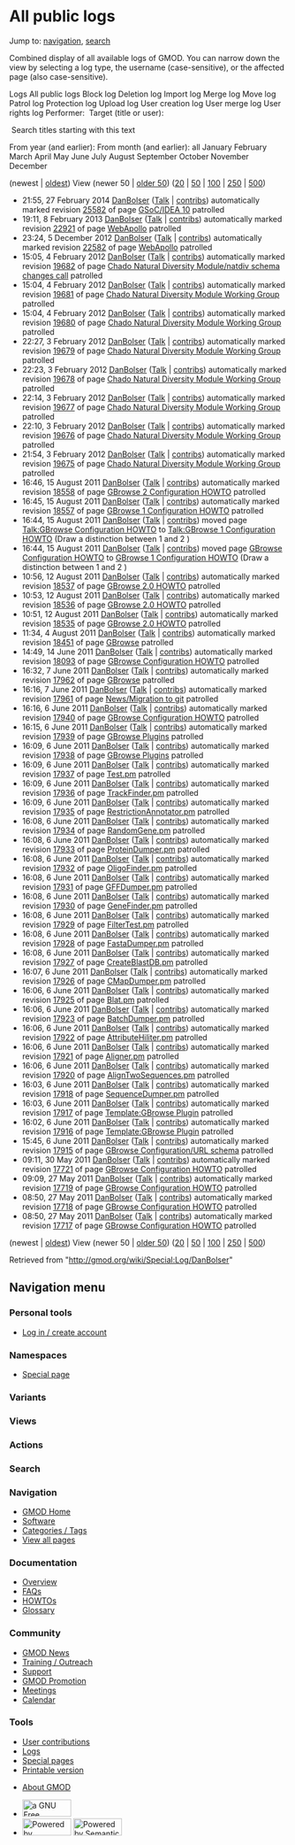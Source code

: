 <div id="mw-page-base" class="noprint">

</div>

<div id="mw-head-base" class="noprint">

</div>

<div id="content" class="mw-body" role="main">

<span id="top"></span>

<div id="mw-js-message" style="display:none;">

</div>



# <span dir="auto">All public logs</span>

<div id="bodyContent">

<div id="contentSub">

</div>

<div id="jump-to-nav" class="mw-jump">

Jump to: [navigation](#mw-navigation), [search](#p-search)

</div>

<div id="mw-content-text">

Combined display of all available logs of GMOD. You can narrow down the
view by selecting a log type, the username (case-sensitive), or the
affected page (also case-sensitive).

Logs All public logs Block log Deletion log Import log Merge log Move
log Patrol log Protection log Upload log User creation log User merge
log User rights log <span style="white-space: nowrap">Performer: </span>
<span style="white-space: nowrap">Target (title or user): </span>

 Search titles starting with this text

From year (and earlier): From month (and earlier): all January February
March April May June July August September October November December

(newest \| <a
href="/mediawiki/index.php?title=Special:Log/DanBolser&amp;dir=prev&amp;type=&amp;user=DanBolser"
class="mw-lastlink" rel="last" title="Special:Log/DanBolser">oldest</a>)
View (newer 50 \| <a
href="/mediawiki/index.php?title=Special:Log/DanBolser&amp;offset=20110527085027&amp;type=&amp;user=DanBolser"
class="mw-nextlink" rel="next" title="Special:Log/DanBolser">older
50</a>) (<a
href="/mediawiki/index.php?title=Special:Log/DanBolser&amp;offset=&amp;limit=20&amp;type=&amp;user=DanBolser"
class="mw-numlink" title="Special:Log/DanBolser">20</a> \| <a
href="/mediawiki/index.php?title=Special:Log/DanBolser&amp;offset=&amp;limit=50&amp;type=&amp;user=DanBolser"
class="mw-numlink" title="Special:Log/DanBolser">50</a> \| <a
href="/mediawiki/index.php?title=Special:Log/DanBolser&amp;offset=&amp;limit=100&amp;type=&amp;user=DanBolser"
class="mw-numlink" title="Special:Log/DanBolser">100</a> \| <a
href="/mediawiki/index.php?title=Special:Log/DanBolser&amp;offset=&amp;limit=250&amp;type=&amp;user=DanBolser"
class="mw-numlink" title="Special:Log/DanBolser">250</a> \| <a
href="/mediawiki/index.php?title=Special:Log/DanBolser&amp;offset=&amp;limit=500&amp;type=&amp;user=DanBolser"
class="mw-numlink" title="Special:Log/DanBolser">500</a>)

- 21:55, 27 February 2014
  <a href="/wiki/User:DanBolser" class="mw-userlink"
  title="User:DanBolser">DanBolser</a>
  <span class="mw-usertoollinks">(<a
  href="/mediawiki/index.php?title=User_talk:DanBolser&amp;action=edit&amp;redlink=1"
  class="new" title="User talk:DanBolser (page does not exist)">Talk</a>
  \|
  [contribs](/wiki/Special:Contributions/DanBolser "Special:Contributions/DanBolser"))</span>
  automatically marked revision
  [25582](/mediawiki/index.php?title=GSoC/IDEA_10&oldid=25582&diff=prev "GSoC/IDEA 10")
  of page [GSoC/IDEA 10](/wiki/GSoC/IDEA_10 "GSoC/IDEA 10") patrolled
- 19:11, 8 February 2013
  <a href="/wiki/User:DanBolser" class="mw-userlink"
  title="User:DanBolser">DanBolser</a>
  <span class="mw-usertoollinks">(<a
  href="/mediawiki/index.php?title=User_talk:DanBolser&amp;action=edit&amp;redlink=1"
  class="new" title="User talk:DanBolser (page does not exist)">Talk</a>
  \|
  [contribs](/wiki/Special:Contributions/DanBolser "Special:Contributions/DanBolser"))</span>
  automatically marked revision
  [22921](/mediawiki/index.php?title=WebApollo&oldid=22921&diff=prev "WebApollo")
  of page [WebApollo](/wiki/WebApollo "WebApollo") patrolled
- 23:24, 5 December 2012
  <a href="/wiki/User:DanBolser" class="mw-userlink"
  title="User:DanBolser">DanBolser</a>
  <span class="mw-usertoollinks">(<a
  href="/mediawiki/index.php?title=User_talk:DanBolser&amp;action=edit&amp;redlink=1"
  class="new" title="User talk:DanBolser (page does not exist)">Talk</a>
  \|
  [contribs](/wiki/Special:Contributions/DanBolser "Special:Contributions/DanBolser"))</span>
  automatically marked revision
  [22582](/mediawiki/index.php?title=WebApollo&oldid=22582&diff=prev "WebApollo")
  of page [WebApollo](/wiki/WebApollo "WebApollo") patrolled
- 15:05, 4 February 2012
  <a href="/wiki/User:DanBolser" class="mw-userlink"
  title="User:DanBolser">DanBolser</a>
  <span class="mw-usertoollinks">(<a
  href="/mediawiki/index.php?title=User_talk:DanBolser&amp;action=edit&amp;redlink=1"
  class="new" title="User talk:DanBolser (page does not exist)">Talk</a>
  \|
  [contribs](/wiki/Special:Contributions/DanBolser "Special:Contributions/DanBolser"))</span>
  automatically marked revision
  [19682](/mediawiki/index.php?title=Chado_Natural_Diversity_Module/natdiv_schema_changes_call&oldid=19682&diff=prev "Chado Natural Diversity Module/natdiv schema changes call")
  of page [Chado Natural Diversity Module/natdiv schema changes
  call](/wiki/Chado_Natural_Diversity_Module/natdiv_schema_changes_call "Chado Natural Diversity Module/natdiv schema changes call")
  patrolled
- 15:04, 4 February 2012
  <a href="/wiki/User:DanBolser" class="mw-userlink"
  title="User:DanBolser">DanBolser</a>
  <span class="mw-usertoollinks">(<a
  href="/mediawiki/index.php?title=User_talk:DanBolser&amp;action=edit&amp;redlink=1"
  class="new" title="User talk:DanBolser (page does not exist)">Talk</a>
  \|
  [contribs](/wiki/Special:Contributions/DanBolser "Special:Contributions/DanBolser"))</span>
  automatically marked revision
  [19681](/mediawiki/index.php?title=Chado_Natural_Diversity_Module_Working_Group&oldid=19681&diff=prev "Chado Natural Diversity Module Working Group")
  of page [Chado Natural Diversity Module Working
  Group](/wiki/Chado_Natural_Diversity_Module_Working_Group "Chado Natural Diversity Module Working Group")
  patrolled
- 15:04, 4 February 2012
  <a href="/wiki/User:DanBolser" class="mw-userlink"
  title="User:DanBolser">DanBolser</a>
  <span class="mw-usertoollinks">(<a
  href="/mediawiki/index.php?title=User_talk:DanBolser&amp;action=edit&amp;redlink=1"
  class="new" title="User talk:DanBolser (page does not exist)">Talk</a>
  \|
  [contribs](/wiki/Special:Contributions/DanBolser "Special:Contributions/DanBolser"))</span>
  automatically marked revision
  [19680](/mediawiki/index.php?title=Chado_Natural_Diversity_Module_Working_Group&oldid=19680&diff=prev "Chado Natural Diversity Module Working Group")
  of page [Chado Natural Diversity Module Working
  Group](/wiki/Chado_Natural_Diversity_Module_Working_Group "Chado Natural Diversity Module Working Group")
  patrolled
- 22:27, 3 February 2012
  <a href="/wiki/User:DanBolser" class="mw-userlink"
  title="User:DanBolser">DanBolser</a>
  <span class="mw-usertoollinks">(<a
  href="/mediawiki/index.php?title=User_talk:DanBolser&amp;action=edit&amp;redlink=1"
  class="new" title="User talk:DanBolser (page does not exist)">Talk</a>
  \|
  [contribs](/wiki/Special:Contributions/DanBolser "Special:Contributions/DanBolser"))</span>
  automatically marked revision
  [19679](/mediawiki/index.php?title=Chado_Natural_Diversity_Module_Working_Group&oldid=19679&diff=prev "Chado Natural Diversity Module Working Group")
  of page [Chado Natural Diversity Module Working
  Group](/wiki/Chado_Natural_Diversity_Module_Working_Group "Chado Natural Diversity Module Working Group")
  patrolled
- 22:23, 3 February 2012
  <a href="/wiki/User:DanBolser" class="mw-userlink"
  title="User:DanBolser">DanBolser</a>
  <span class="mw-usertoollinks">(<a
  href="/mediawiki/index.php?title=User_talk:DanBolser&amp;action=edit&amp;redlink=1"
  class="new" title="User talk:DanBolser (page does not exist)">Talk</a>
  \|
  [contribs](/wiki/Special:Contributions/DanBolser "Special:Contributions/DanBolser"))</span>
  automatically marked revision
  [19678](/mediawiki/index.php?title=Chado_Natural_Diversity_Module_Working_Group&oldid=19678&diff=prev "Chado Natural Diversity Module Working Group")
  of page [Chado Natural Diversity Module Working
  Group](/wiki/Chado_Natural_Diversity_Module_Working_Group "Chado Natural Diversity Module Working Group")
  patrolled
- 22:14, 3 February 2012
  <a href="/wiki/User:DanBolser" class="mw-userlink"
  title="User:DanBolser">DanBolser</a>
  <span class="mw-usertoollinks">(<a
  href="/mediawiki/index.php?title=User_talk:DanBolser&amp;action=edit&amp;redlink=1"
  class="new" title="User talk:DanBolser (page does not exist)">Talk</a>
  \|
  [contribs](/wiki/Special:Contributions/DanBolser "Special:Contributions/DanBolser"))</span>
  automatically marked revision
  [19677](/mediawiki/index.php?title=Chado_Natural_Diversity_Module_Working_Group&oldid=19677&diff=prev "Chado Natural Diversity Module Working Group")
  of page [Chado Natural Diversity Module Working
  Group](/wiki/Chado_Natural_Diversity_Module_Working_Group "Chado Natural Diversity Module Working Group")
  patrolled
- 22:10, 3 February 2012
  <a href="/wiki/User:DanBolser" class="mw-userlink"
  title="User:DanBolser">DanBolser</a>
  <span class="mw-usertoollinks">(<a
  href="/mediawiki/index.php?title=User_talk:DanBolser&amp;action=edit&amp;redlink=1"
  class="new" title="User talk:DanBolser (page does not exist)">Talk</a>
  \|
  [contribs](/wiki/Special:Contributions/DanBolser "Special:Contributions/DanBolser"))</span>
  automatically marked revision
  [19676](/mediawiki/index.php?title=Chado_Natural_Diversity_Module_Working_Group&oldid=19676&diff=prev "Chado Natural Diversity Module Working Group")
  of page [Chado Natural Diversity Module Working
  Group](/wiki/Chado_Natural_Diversity_Module_Working_Group "Chado Natural Diversity Module Working Group")
  patrolled
- 21:54, 3 February 2012
  <a href="/wiki/User:DanBolser" class="mw-userlink"
  title="User:DanBolser">DanBolser</a>
  <span class="mw-usertoollinks">(<a
  href="/mediawiki/index.php?title=User_talk:DanBolser&amp;action=edit&amp;redlink=1"
  class="new" title="User talk:DanBolser (page does not exist)">Talk</a>
  \|
  [contribs](/wiki/Special:Contributions/DanBolser "Special:Contributions/DanBolser"))</span>
  automatically marked revision
  [19675](/mediawiki/index.php?title=Chado_Natural_Diversity_Module_Working_Group&oldid=19675&diff=prev "Chado Natural Diversity Module Working Group")
  of page [Chado Natural Diversity Module Working
  Group](/wiki/Chado_Natural_Diversity_Module_Working_Group "Chado Natural Diversity Module Working Group")
  patrolled
- 16:46, 15 August 2011
  <a href="/wiki/User:DanBolser" class="mw-userlink"
  title="User:DanBolser">DanBolser</a>
  <span class="mw-usertoollinks">(<a
  href="/mediawiki/index.php?title=User_talk:DanBolser&amp;action=edit&amp;redlink=1"
  class="new" title="User talk:DanBolser (page does not exist)">Talk</a>
  \|
  [contribs](/wiki/Special:Contributions/DanBolser "Special:Contributions/DanBolser"))</span>
  automatically marked revision <a
  href="/mediawiki/index.php?title=GBrowse_2_Configuration_HOWTO&amp;oldid=18558&amp;diff=prev"
  class="mw-redirect" title="GBrowse 2 Configuration HOWTO">18558</a> of
  page <a href="/wiki/GBrowse_2_Configuration_HOWTO" class="mw-redirect"
  title="GBrowse 2 Configuration HOWTO">GBrowse 2 Configuration HOWTO</a>
  patrolled
- 16:45, 15 August 2011
  <a href="/wiki/User:DanBolser" class="mw-userlink"
  title="User:DanBolser">DanBolser</a>
  <span class="mw-usertoollinks">(<a
  href="/mediawiki/index.php?title=User_talk:DanBolser&amp;action=edit&amp;redlink=1"
  class="new" title="User talk:DanBolser (page does not exist)">Talk</a>
  \|
  [contribs](/wiki/Special:Contributions/DanBolser "Special:Contributions/DanBolser"))</span>
  automatically marked revision
  [18557](/mediawiki/index.php?title=GBrowse_1_Configuration_HOWTO&oldid=18557&diff=prev "GBrowse 1 Configuration HOWTO")
  of page [GBrowse 1 Configuration
  HOWTO](/wiki/GBrowse_1_Configuration_HOWTO "GBrowse 1 Configuration HOWTO")
  patrolled
- 16:44, 15 August 2011
  <a href="/wiki/User:DanBolser" class="mw-userlink"
  title="User:DanBolser">DanBolser</a>
  <span class="mw-usertoollinks">(<a
  href="/mediawiki/index.php?title=User_talk:DanBolser&amp;action=edit&amp;redlink=1"
  class="new" title="User talk:DanBolser (page does not exist)">Talk</a>
  \|
  [contribs](/wiki/Special:Contributions/DanBolser "Special:Contributions/DanBolser"))</span>
  moved page <a
  href="/mediawiki/index.php?title=Talk:GBrowse_Configuration_HOWTO&amp;redirect=no"
  class="mw-redirect"
  title="Talk:GBrowse Configuration HOWTO">Talk:GBrowse Configuration
  HOWTO</a> to [Talk:GBrowse 1 Configuration
  HOWTO](/wiki/Talk:GBrowse_1_Configuration_HOWTO "Talk:GBrowse 1 Configuration HOWTO")
  <span class="comment">(Draw a distinction between 1 and 2 )</span>
- 16:44, 15 August 2011
  <a href="/wiki/User:DanBolser" class="mw-userlink"
  title="User:DanBolser">DanBolser</a>
  <span class="mw-usertoollinks">(<a
  href="/mediawiki/index.php?title=User_talk:DanBolser&amp;action=edit&amp;redlink=1"
  class="new" title="User talk:DanBolser (page does not exist)">Talk</a>
  \|
  [contribs](/wiki/Special:Contributions/DanBolser "Special:Contributions/DanBolser"))</span>
  moved page <a
  href="/mediawiki/index.php?title=GBrowse_Configuration_HOWTO&amp;redirect=no"
  class="mw-redirect" title="GBrowse Configuration HOWTO">GBrowse
  Configuration HOWTO</a> to [GBrowse 1 Configuration
  HOWTO](/wiki/GBrowse_1_Configuration_HOWTO "GBrowse 1 Configuration HOWTO")
  <span class="comment">(Draw a distinction between 1 and 2 )</span>
- 10:56, 12 August 2011
  <a href="/wiki/User:DanBolser" class="mw-userlink"
  title="User:DanBolser">DanBolser</a>
  <span class="mw-usertoollinks">(<a
  href="/mediawiki/index.php?title=User_talk:DanBolser&amp;action=edit&amp;redlink=1"
  class="new" title="User talk:DanBolser (page does not exist)">Talk</a>
  \|
  [contribs](/wiki/Special:Contributions/DanBolser "Special:Contributions/DanBolser"))</span>
  automatically marked revision
  [18537](/mediawiki/index.php?title=GBrowse_2.0_HOWTO&oldid=18537&diff=prev "GBrowse 2.0 HOWTO")
  of page [GBrowse 2.0
  HOWTO](/wiki/GBrowse_2.0_HOWTO "GBrowse 2.0 HOWTO") patrolled
- 10:53, 12 August 2011
  <a href="/wiki/User:DanBolser" class="mw-userlink"
  title="User:DanBolser">DanBolser</a>
  <span class="mw-usertoollinks">(<a
  href="/mediawiki/index.php?title=User_talk:DanBolser&amp;action=edit&amp;redlink=1"
  class="new" title="User talk:DanBolser (page does not exist)">Talk</a>
  \|
  [contribs](/wiki/Special:Contributions/DanBolser "Special:Contributions/DanBolser"))</span>
  automatically marked revision
  [18536](/mediawiki/index.php?title=GBrowse_2.0_HOWTO&oldid=18536&diff=prev "GBrowse 2.0 HOWTO")
  of page [GBrowse 2.0
  HOWTO](/wiki/GBrowse_2.0_HOWTO "GBrowse 2.0 HOWTO") patrolled
- 10:51, 12 August 2011
  <a href="/wiki/User:DanBolser" class="mw-userlink"
  title="User:DanBolser">DanBolser</a>
  <span class="mw-usertoollinks">(<a
  href="/mediawiki/index.php?title=User_talk:DanBolser&amp;action=edit&amp;redlink=1"
  class="new" title="User talk:DanBolser (page does not exist)">Talk</a>
  \|
  [contribs](/wiki/Special:Contributions/DanBolser "Special:Contributions/DanBolser"))</span>
  automatically marked revision
  [18535](/mediawiki/index.php?title=GBrowse_2.0_HOWTO&oldid=18535&diff=prev "GBrowse 2.0 HOWTO")
  of page [GBrowse 2.0
  HOWTO](/wiki/GBrowse_2.0_HOWTO "GBrowse 2.0 HOWTO") patrolled
- 11:34, 4 August 2011
  <a href="/wiki/User:DanBolser" class="mw-userlink"
  title="User:DanBolser">DanBolser</a>
  <span class="mw-usertoollinks">(<a
  href="/mediawiki/index.php?title=User_talk:DanBolser&amp;action=edit&amp;redlink=1"
  class="new" title="User talk:DanBolser (page does not exist)">Talk</a>
  \|
  [contribs](/wiki/Special:Contributions/DanBolser "Special:Contributions/DanBolser"))</span>
  automatically marked revision
  [18451](/mediawiki/index.php?title=GBrowse&oldid=18451&diff=prev "GBrowse")
  of page [GBrowse](/wiki/GBrowse "GBrowse") patrolled
- 14:49, 14 June 2011 <a href="/wiki/User:DanBolser" class="mw-userlink"
  title="User:DanBolser">DanBolser</a>
  <span class="mw-usertoollinks">(<a
  href="/mediawiki/index.php?title=User_talk:DanBolser&amp;action=edit&amp;redlink=1"
  class="new" title="User talk:DanBolser (page does not exist)">Talk</a>
  \|
  [contribs](/wiki/Special:Contributions/DanBolser "Special:Contributions/DanBolser"))</span>
  automatically marked revision <a
  href="/mediawiki/index.php?title=GBrowse_Configuration_HOWTO&amp;oldid=18093&amp;diff=prev"
  class="mw-redirect" title="GBrowse Configuration HOWTO">18093</a> of
  page <a href="/wiki/GBrowse_Configuration_HOWTO" class="mw-redirect"
  title="GBrowse Configuration HOWTO">GBrowse Configuration HOWTO</a>
  patrolled
- 16:32, 7 June 2011 <a href="/wiki/User:DanBolser" class="mw-userlink"
  title="User:DanBolser">DanBolser</a>
  <span class="mw-usertoollinks">(<a
  href="/mediawiki/index.php?title=User_talk:DanBolser&amp;action=edit&amp;redlink=1"
  class="new" title="User talk:DanBolser (page does not exist)">Talk</a>
  \|
  [contribs](/wiki/Special:Contributions/DanBolser "Special:Contributions/DanBolser"))</span>
  automatically marked revision
  [17962](/mediawiki/index.php?title=GBrowse&oldid=17962&diff=prev "GBrowse")
  of page [GBrowse](/wiki/GBrowse "GBrowse") patrolled
- 16:16, 7 June 2011 <a href="/wiki/User:DanBolser" class="mw-userlink"
  title="User:DanBolser">DanBolser</a>
  <span class="mw-usertoollinks">(<a
  href="/mediawiki/index.php?title=User_talk:DanBolser&amp;action=edit&amp;redlink=1"
  class="new" title="User talk:DanBolser (page does not exist)">Talk</a>
  \|
  [contribs](/wiki/Special:Contributions/DanBolser "Special:Contributions/DanBolser"))</span>
  automatically marked revision
  [17961](/mediawiki/index.php?title=News/Migration_to_git&oldid=17961&diff=prev "News/Migration to git")
  of page [News/Migration to
  git](/wiki/News/Migration_to_git "News/Migration to git") patrolled
- 16:16, 6 June 2011 <a href="/wiki/User:DanBolser" class="mw-userlink"
  title="User:DanBolser">DanBolser</a>
  <span class="mw-usertoollinks">(<a
  href="/mediawiki/index.php?title=User_talk:DanBolser&amp;action=edit&amp;redlink=1"
  class="new" title="User talk:DanBolser (page does not exist)">Talk</a>
  \|
  [contribs](/wiki/Special:Contributions/DanBolser "Special:Contributions/DanBolser"))</span>
  automatically marked revision <a
  href="/mediawiki/index.php?title=GBrowse_Configuration_HOWTO&amp;oldid=17940&amp;diff=prev"
  class="mw-redirect" title="GBrowse Configuration HOWTO">17940</a> of
  page <a href="/wiki/GBrowse_Configuration_HOWTO" class="mw-redirect"
  title="GBrowse Configuration HOWTO">GBrowse Configuration HOWTO</a>
  patrolled
- 16:15, 6 June 2011 <a href="/wiki/User:DanBolser" class="mw-userlink"
  title="User:DanBolser">DanBolser</a>
  <span class="mw-usertoollinks">(<a
  href="/mediawiki/index.php?title=User_talk:DanBolser&amp;action=edit&amp;redlink=1"
  class="new" title="User talk:DanBolser (page does not exist)">Talk</a>
  \|
  [contribs](/wiki/Special:Contributions/DanBolser "Special:Contributions/DanBolser"))</span>
  automatically marked revision
  [17939](/mediawiki/index.php?title=GBrowse_Plugins&oldid=17939&diff=prev "GBrowse Plugins")
  of page [GBrowse Plugins](/wiki/GBrowse_Plugins "GBrowse Plugins")
  patrolled
- 16:09, 6 June 2011 <a href="/wiki/User:DanBolser" class="mw-userlink"
  title="User:DanBolser">DanBolser</a>
  <span class="mw-usertoollinks">(<a
  href="/mediawiki/index.php?title=User_talk:DanBolser&amp;action=edit&amp;redlink=1"
  class="new" title="User talk:DanBolser (page does not exist)">Talk</a>
  \|
  [contribs](/wiki/Special:Contributions/DanBolser "Special:Contributions/DanBolser"))</span>
  automatically marked revision
  [17938](/mediawiki/index.php?title=GBrowse_Plugins&oldid=17938&diff=prev "GBrowse Plugins")
  of page [GBrowse Plugins](/wiki/GBrowse_Plugins "GBrowse Plugins")
  patrolled
- 16:09, 6 June 2011 <a href="/wiki/User:DanBolser" class="mw-userlink"
  title="User:DanBolser">DanBolser</a>
  <span class="mw-usertoollinks">(<a
  href="/mediawiki/index.php?title=User_talk:DanBolser&amp;action=edit&amp;redlink=1"
  class="new" title="User talk:DanBolser (page does not exist)">Talk</a>
  \|
  [contribs](/wiki/Special:Contributions/DanBolser "Special:Contributions/DanBolser"))</span>
  automatically marked revision
  [17937](/mediawiki/index.php?title=Test.pm&oldid=17937&diff=prev "Test.pm")
  of page [Test.pm](/wiki/Test.pm "Test.pm") patrolled
- 16:09, 6 June 2011 <a href="/wiki/User:DanBolser" class="mw-userlink"
  title="User:DanBolser">DanBolser</a>
  <span class="mw-usertoollinks">(<a
  href="/mediawiki/index.php?title=User_talk:DanBolser&amp;action=edit&amp;redlink=1"
  class="new" title="User talk:DanBolser (page does not exist)">Talk</a>
  \|
  [contribs](/wiki/Special:Contributions/DanBolser "Special:Contributions/DanBolser"))</span>
  automatically marked revision
  [17936](/mediawiki/index.php?title=TrackFinder.pm&oldid=17936&diff=prev "TrackFinder.pm")
  of page [TrackFinder.pm](/wiki/TrackFinder.pm "TrackFinder.pm")
  patrolled
- 16:09, 6 June 2011 <a href="/wiki/User:DanBolser" class="mw-userlink"
  title="User:DanBolser">DanBolser</a>
  <span class="mw-usertoollinks">(<a
  href="/mediawiki/index.php?title=User_talk:DanBolser&amp;action=edit&amp;redlink=1"
  class="new" title="User talk:DanBolser (page does not exist)">Talk</a>
  \|
  [contribs](/wiki/Special:Contributions/DanBolser "Special:Contributions/DanBolser"))</span>
  automatically marked revision
  [17935](/mediawiki/index.php?title=RestrictionAnnotator.pm&oldid=17935&diff=prev "RestrictionAnnotator.pm")
  of page
  [RestrictionAnnotator.pm](/wiki/RestrictionAnnotator.pm "RestrictionAnnotator.pm")
  patrolled
- 16:08, 6 June 2011 <a href="/wiki/User:DanBolser" class="mw-userlink"
  title="User:DanBolser">DanBolser</a>
  <span class="mw-usertoollinks">(<a
  href="/mediawiki/index.php?title=User_talk:DanBolser&amp;action=edit&amp;redlink=1"
  class="new" title="User talk:DanBolser (page does not exist)">Talk</a>
  \|
  [contribs](/wiki/Special:Contributions/DanBolser "Special:Contributions/DanBolser"))</span>
  automatically marked revision
  [17934](/mediawiki/index.php?title=RandomGene.pm&oldid=17934&diff=prev "RandomGene.pm")
  of page [RandomGene.pm](/wiki/RandomGene.pm "RandomGene.pm") patrolled
- 16:08, 6 June 2011 <a href="/wiki/User:DanBolser" class="mw-userlink"
  title="User:DanBolser">DanBolser</a>
  <span class="mw-usertoollinks">(<a
  href="/mediawiki/index.php?title=User_talk:DanBolser&amp;action=edit&amp;redlink=1"
  class="new" title="User talk:DanBolser (page does not exist)">Talk</a>
  \|
  [contribs](/wiki/Special:Contributions/DanBolser "Special:Contributions/DanBolser"))</span>
  automatically marked revision
  [17933](/mediawiki/index.php?title=ProteinDumper.pm&oldid=17933&diff=prev "ProteinDumper.pm")
  of page [ProteinDumper.pm](/wiki/ProteinDumper.pm "ProteinDumper.pm")
  patrolled
- 16:08, 6 June 2011 <a href="/wiki/User:DanBolser" class="mw-userlink"
  title="User:DanBolser">DanBolser</a>
  <span class="mw-usertoollinks">(<a
  href="/mediawiki/index.php?title=User_talk:DanBolser&amp;action=edit&amp;redlink=1"
  class="new" title="User talk:DanBolser (page does not exist)">Talk</a>
  \|
  [contribs](/wiki/Special:Contributions/DanBolser "Special:Contributions/DanBolser"))</span>
  automatically marked revision
  [17932](/mediawiki/index.php?title=OligoFinder.pm&oldid=17932&diff=prev "OligoFinder.pm")
  of page [OligoFinder.pm](/wiki/OligoFinder.pm "OligoFinder.pm")
  patrolled
- 16:08, 6 June 2011 <a href="/wiki/User:DanBolser" class="mw-userlink"
  title="User:DanBolser">DanBolser</a>
  <span class="mw-usertoollinks">(<a
  href="/mediawiki/index.php?title=User_talk:DanBolser&amp;action=edit&amp;redlink=1"
  class="new" title="User talk:DanBolser (page does not exist)">Talk</a>
  \|
  [contribs](/wiki/Special:Contributions/DanBolser "Special:Contributions/DanBolser"))</span>
  automatically marked revision
  [17931](/mediawiki/index.php?title=GFFDumper.pm&oldid=17931&diff=prev "GFFDumper.pm")
  of page [GFFDumper.pm](/wiki/GFFDumper.pm "GFFDumper.pm") patrolled
- 16:08, 6 June 2011 <a href="/wiki/User:DanBolser" class="mw-userlink"
  title="User:DanBolser">DanBolser</a>
  <span class="mw-usertoollinks">(<a
  href="/mediawiki/index.php?title=User_talk:DanBolser&amp;action=edit&amp;redlink=1"
  class="new" title="User talk:DanBolser (page does not exist)">Talk</a>
  \|
  [contribs](/wiki/Special:Contributions/DanBolser "Special:Contributions/DanBolser"))</span>
  automatically marked revision
  [17930](/mediawiki/index.php?title=GeneFinder.pm&oldid=17930&diff=prev "GeneFinder.pm")
  of page [GeneFinder.pm](/wiki/GeneFinder.pm "GeneFinder.pm") patrolled
- 16:08, 6 June 2011 <a href="/wiki/User:DanBolser" class="mw-userlink"
  title="User:DanBolser">DanBolser</a>
  <span class="mw-usertoollinks">(<a
  href="/mediawiki/index.php?title=User_talk:DanBolser&amp;action=edit&amp;redlink=1"
  class="new" title="User talk:DanBolser (page does not exist)">Talk</a>
  \|
  [contribs](/wiki/Special:Contributions/DanBolser "Special:Contributions/DanBolser"))</span>
  automatically marked revision
  [17929](/mediawiki/index.php?title=FilterTest.pm&oldid=17929&diff=prev "FilterTest.pm")
  of page [FilterTest.pm](/wiki/FilterTest.pm "FilterTest.pm") patrolled
- 16:08, 6 June 2011 <a href="/wiki/User:DanBolser" class="mw-userlink"
  title="User:DanBolser">DanBolser</a>
  <span class="mw-usertoollinks">(<a
  href="/mediawiki/index.php?title=User_talk:DanBolser&amp;action=edit&amp;redlink=1"
  class="new" title="User talk:DanBolser (page does not exist)">Talk</a>
  \|
  [contribs](/wiki/Special:Contributions/DanBolser "Special:Contributions/DanBolser"))</span>
  automatically marked revision
  [17928](/mediawiki/index.php?title=FastaDumper.pm&oldid=17928&diff=prev "FastaDumper.pm")
  of page [FastaDumper.pm](/wiki/FastaDumper.pm "FastaDumper.pm")
  patrolled
- 16:08, 6 June 2011 <a href="/wiki/User:DanBolser" class="mw-userlink"
  title="User:DanBolser">DanBolser</a>
  <span class="mw-usertoollinks">(<a
  href="/mediawiki/index.php?title=User_talk:DanBolser&amp;action=edit&amp;redlink=1"
  class="new" title="User talk:DanBolser (page does not exist)">Talk</a>
  \|
  [contribs](/wiki/Special:Contributions/DanBolser "Special:Contributions/DanBolser"))</span>
  automatically marked revision
  [17927](/mediawiki/index.php?title=CreateBlastDB.pm&oldid=17927&diff=prev "CreateBlastDB.pm")
  of page [CreateBlastDB.pm](/wiki/CreateBlastDB.pm "CreateBlastDB.pm")
  patrolled
- 16:07, 6 June 2011 <a href="/wiki/User:DanBolser" class="mw-userlink"
  title="User:DanBolser">DanBolser</a>
  <span class="mw-usertoollinks">(<a
  href="/mediawiki/index.php?title=User_talk:DanBolser&amp;action=edit&amp;redlink=1"
  class="new" title="User talk:DanBolser (page does not exist)">Talk</a>
  \|
  [contribs](/wiki/Special:Contributions/DanBolser "Special:Contributions/DanBolser"))</span>
  automatically marked revision
  [17926](/mediawiki/index.php?title=CMapDumper.pm&oldid=17926&diff=prev "CMapDumper.pm")
  of page [CMapDumper.pm](/wiki/CMapDumper.pm "CMapDumper.pm") patrolled
- 16:06, 6 June 2011 <a href="/wiki/User:DanBolser" class="mw-userlink"
  title="User:DanBolser">DanBolser</a>
  <span class="mw-usertoollinks">(<a
  href="/mediawiki/index.php?title=User_talk:DanBolser&amp;action=edit&amp;redlink=1"
  class="new" title="User talk:DanBolser (page does not exist)">Talk</a>
  \|
  [contribs](/wiki/Special:Contributions/DanBolser "Special:Contributions/DanBolser"))</span>
  automatically marked revision
  [17925](/mediawiki/index.php?title=Blat.pm&oldid=17925&diff=prev "Blat.pm")
  of page [Blat.pm](/wiki/Blat.pm "Blat.pm") patrolled
- 16:06, 6 June 2011 <a href="/wiki/User:DanBolser" class="mw-userlink"
  title="User:DanBolser">DanBolser</a>
  <span class="mw-usertoollinks">(<a
  href="/mediawiki/index.php?title=User_talk:DanBolser&amp;action=edit&amp;redlink=1"
  class="new" title="User talk:DanBolser (page does not exist)">Talk</a>
  \|
  [contribs](/wiki/Special:Contributions/DanBolser "Special:Contributions/DanBolser"))</span>
  automatically marked revision
  [17923](/mediawiki/index.php?title=BatchDumper.pm&oldid=17923&diff=prev "BatchDumper.pm")
  of page [BatchDumper.pm](/wiki/BatchDumper.pm "BatchDumper.pm")
  patrolled
- 16:06, 6 June 2011 <a href="/wiki/User:DanBolser" class="mw-userlink"
  title="User:DanBolser">DanBolser</a>
  <span class="mw-usertoollinks">(<a
  href="/mediawiki/index.php?title=User_talk:DanBolser&amp;action=edit&amp;redlink=1"
  class="new" title="User talk:DanBolser (page does not exist)">Talk</a>
  \|
  [contribs](/wiki/Special:Contributions/DanBolser "Special:Contributions/DanBolser"))</span>
  automatically marked revision
  [17922](/mediawiki/index.php?title=AttributeHiliter.pm&oldid=17922&diff=prev "AttributeHiliter.pm")
  of page
  [AttributeHiliter.pm](/wiki/AttributeHiliter.pm "AttributeHiliter.pm")
  patrolled
- 16:06, 6 June 2011 <a href="/wiki/User:DanBolser" class="mw-userlink"
  title="User:DanBolser">DanBolser</a>
  <span class="mw-usertoollinks">(<a
  href="/mediawiki/index.php?title=User_talk:DanBolser&amp;action=edit&amp;redlink=1"
  class="new" title="User talk:DanBolser (page does not exist)">Talk</a>
  \|
  [contribs](/wiki/Special:Contributions/DanBolser "Special:Contributions/DanBolser"))</span>
  automatically marked revision
  [17921](/mediawiki/index.php?title=Aligner.pm&oldid=17921&diff=prev "Aligner.pm")
  of page [Aligner.pm](/wiki/Aligner.pm "Aligner.pm") patrolled
- 16:06, 6 June 2011 <a href="/wiki/User:DanBolser" class="mw-userlink"
  title="User:DanBolser">DanBolser</a>
  <span class="mw-usertoollinks">(<a
  href="/mediawiki/index.php?title=User_talk:DanBolser&amp;action=edit&amp;redlink=1"
  class="new" title="User talk:DanBolser (page does not exist)">Talk</a>
  \|
  [contribs](/wiki/Special:Contributions/DanBolser "Special:Contributions/DanBolser"))</span>
  automatically marked revision
  [17920](/mediawiki/index.php?title=AlignTwoSequences.pm&oldid=17920&diff=prev "AlignTwoSequences.pm")
  of page
  [AlignTwoSequences.pm](/wiki/AlignTwoSequences.pm "AlignTwoSequences.pm")
  patrolled
- 16:03, 6 June 2011 <a href="/wiki/User:DanBolser" class="mw-userlink"
  title="User:DanBolser">DanBolser</a>
  <span class="mw-usertoollinks">(<a
  href="/mediawiki/index.php?title=User_talk:DanBolser&amp;action=edit&amp;redlink=1"
  class="new" title="User talk:DanBolser (page does not exist)">Talk</a>
  \|
  [contribs](/wiki/Special:Contributions/DanBolser "Special:Contributions/DanBolser"))</span>
  automatically marked revision
  [17918](/mediawiki/index.php?title=SequenceDumper.pm&oldid=17918&diff=prev "SequenceDumper.pm")
  of page
  [SequenceDumper.pm](/wiki/SequenceDumper.pm "SequenceDumper.pm")
  patrolled
- 16:03, 6 June 2011 <a href="/wiki/User:DanBolser" class="mw-userlink"
  title="User:DanBolser">DanBolser</a>
  <span class="mw-usertoollinks">(<a
  href="/mediawiki/index.php?title=User_talk:DanBolser&amp;action=edit&amp;redlink=1"
  class="new" title="User talk:DanBolser (page does not exist)">Talk</a>
  \|
  [contribs](/wiki/Special:Contributions/DanBolser "Special:Contributions/DanBolser"))</span>
  automatically marked revision
  [17917](/mediawiki/index.php?title=Template:GBrowse_Plugin&oldid=17917&diff=prev "Template:GBrowse Plugin")
  of page [Template:GBrowse
  Plugin](/wiki/Template:GBrowse_Plugin "Template:GBrowse Plugin")
  patrolled
- 16:02, 6 June 2011 <a href="/wiki/User:DanBolser" class="mw-userlink"
  title="User:DanBolser">DanBolser</a>
  <span class="mw-usertoollinks">(<a
  href="/mediawiki/index.php?title=User_talk:DanBolser&amp;action=edit&amp;redlink=1"
  class="new" title="User talk:DanBolser (page does not exist)">Talk</a>
  \|
  [contribs](/wiki/Special:Contributions/DanBolser "Special:Contributions/DanBolser"))</span>
  automatically marked revision
  [17916](/mediawiki/index.php?title=Template:GBrowse_Plugin&oldid=17916&diff=prev "Template:GBrowse Plugin")
  of page [Template:GBrowse
  Plugin](/wiki/Template:GBrowse_Plugin "Template:GBrowse Plugin")
  patrolled
- 15:45, 6 June 2011 <a href="/wiki/User:DanBolser" class="mw-userlink"
  title="User:DanBolser">DanBolser</a>
  <span class="mw-usertoollinks">(<a
  href="/mediawiki/index.php?title=User_talk:DanBolser&amp;action=edit&amp;redlink=1"
  class="new" title="User talk:DanBolser (page does not exist)">Talk</a>
  \|
  [contribs](/wiki/Special:Contributions/DanBolser "Special:Contributions/DanBolser"))</span>
  automatically marked revision
  [17915](/mediawiki/index.php?title=GBrowse_Configuration/URL_schema&oldid=17915&diff=prev "GBrowse Configuration/URL schema")
  of page [GBrowse Configuration/URL
  schema](/wiki/GBrowse_Configuration/URL_schema "GBrowse Configuration/URL schema")
  patrolled
- 09:11, 30 May 2011 <a href="/wiki/User:DanBolser" class="mw-userlink"
  title="User:DanBolser">DanBolser</a>
  <span class="mw-usertoollinks">(<a
  href="/mediawiki/index.php?title=User_talk:DanBolser&amp;action=edit&amp;redlink=1"
  class="new" title="User talk:DanBolser (page does not exist)">Talk</a>
  \|
  [contribs](/wiki/Special:Contributions/DanBolser "Special:Contributions/DanBolser"))</span>
  automatically marked revision <a
  href="/mediawiki/index.php?title=GBrowse_Configuration_HOWTO&amp;oldid=17721&amp;diff=prev"
  class="mw-redirect" title="GBrowse Configuration HOWTO">17721</a> of
  page <a href="/wiki/GBrowse_Configuration_HOWTO" class="mw-redirect"
  title="GBrowse Configuration HOWTO">GBrowse Configuration HOWTO</a>
  patrolled
- 09:09, 27 May 2011 <a href="/wiki/User:DanBolser" class="mw-userlink"
  title="User:DanBolser">DanBolser</a>
  <span class="mw-usertoollinks">(<a
  href="/mediawiki/index.php?title=User_talk:DanBolser&amp;action=edit&amp;redlink=1"
  class="new" title="User talk:DanBolser (page does not exist)">Talk</a>
  \|
  [contribs](/wiki/Special:Contributions/DanBolser "Special:Contributions/DanBolser"))</span>
  automatically marked revision <a
  href="/mediawiki/index.php?title=GBrowse_Configuration_HOWTO&amp;oldid=17719&amp;diff=prev"
  class="mw-redirect" title="GBrowse Configuration HOWTO">17719</a> of
  page <a href="/wiki/GBrowse_Configuration_HOWTO" class="mw-redirect"
  title="GBrowse Configuration HOWTO">GBrowse Configuration HOWTO</a>
  patrolled
- 08:50, 27 May 2011 <a href="/wiki/User:DanBolser" class="mw-userlink"
  title="User:DanBolser">DanBolser</a>
  <span class="mw-usertoollinks">(<a
  href="/mediawiki/index.php?title=User_talk:DanBolser&amp;action=edit&amp;redlink=1"
  class="new" title="User talk:DanBolser (page does not exist)">Talk</a>
  \|
  [contribs](/wiki/Special:Contributions/DanBolser "Special:Contributions/DanBolser"))</span>
  automatically marked revision <a
  href="/mediawiki/index.php?title=GBrowse_Configuration_HOWTO&amp;oldid=17718&amp;diff=prev"
  class="mw-redirect" title="GBrowse Configuration HOWTO">17718</a> of
  page <a href="/wiki/GBrowse_Configuration_HOWTO" class="mw-redirect"
  title="GBrowse Configuration HOWTO">GBrowse Configuration HOWTO</a>
  patrolled
- 08:50, 27 May 2011 <a href="/wiki/User:DanBolser" class="mw-userlink"
  title="User:DanBolser">DanBolser</a>
  <span class="mw-usertoollinks">(<a
  href="/mediawiki/index.php?title=User_talk:DanBolser&amp;action=edit&amp;redlink=1"
  class="new" title="User talk:DanBolser (page does not exist)">Talk</a>
  \|
  [contribs](/wiki/Special:Contributions/DanBolser "Special:Contributions/DanBolser"))</span>
  automatically marked revision <a
  href="/mediawiki/index.php?title=GBrowse_Configuration_HOWTO&amp;oldid=17717&amp;diff=prev"
  class="mw-redirect" title="GBrowse Configuration HOWTO">17717</a> of
  page <a href="/wiki/GBrowse_Configuration_HOWTO" class="mw-redirect"
  title="GBrowse Configuration HOWTO">GBrowse Configuration HOWTO</a>
  patrolled

(newest \| <a
href="/mediawiki/index.php?title=Special:Log/DanBolser&amp;dir=prev&amp;type=&amp;user=DanBolser"
class="mw-lastlink" rel="last" title="Special:Log/DanBolser">oldest</a>)
View (newer 50 \| <a
href="/mediawiki/index.php?title=Special:Log/DanBolser&amp;offset=20110527085027&amp;type=&amp;user=DanBolser"
class="mw-nextlink" rel="next" title="Special:Log/DanBolser">older
50</a>) (<a
href="/mediawiki/index.php?title=Special:Log/DanBolser&amp;offset=&amp;limit=20&amp;type=&amp;user=DanBolser"
class="mw-numlink" title="Special:Log/DanBolser">20</a> \| <a
href="/mediawiki/index.php?title=Special:Log/DanBolser&amp;offset=&amp;limit=50&amp;type=&amp;user=DanBolser"
class="mw-numlink" title="Special:Log/DanBolser">50</a> \| <a
href="/mediawiki/index.php?title=Special:Log/DanBolser&amp;offset=&amp;limit=100&amp;type=&amp;user=DanBolser"
class="mw-numlink" title="Special:Log/DanBolser">100</a> \| <a
href="/mediawiki/index.php?title=Special:Log/DanBolser&amp;offset=&amp;limit=250&amp;type=&amp;user=DanBolser"
class="mw-numlink" title="Special:Log/DanBolser">250</a> \| <a
href="/mediawiki/index.php?title=Special:Log/DanBolser&amp;offset=&amp;limit=500&amp;type=&amp;user=DanBolser"
class="mw-numlink" title="Special:Log/DanBolser">500</a>)

</div>

<div class="printfooter">

Retrieved from "<http://gmod.org/wiki/Special:Log/DanBolser>"

</div>

<div id="catlinks" class="catlinks catlinks-allhidden">

</div>

<div class="visualClear">

</div>

</div>

</div>

<div id="mw-navigation">

## Navigation menu

<div id="mw-head">

<div id="p-personal" role="navigation"
aria-labelledby="p-personal-label">

### Personal tools

- <span id="pt-login"><a
  href="/mediawiki/index.php?title=Special:UserLogin&amp;returnto=Special%3ALog%2FDanBolser"
  accesskey="o"
  title="You are encouraged to log in; however, it is not mandatory [o]">Log
  in / create account</a></span>

</div>

<div id="left-navigation">

<div id="p-namespaces" class="vectorTabs" role="navigation"
aria-labelledby="p-namespaces-label">

### Namespaces

- <span id="ca-nstab-special">[Special
  page](/wiki/Special:Log/DanBolser "This is a special page, you cannot edit the page itself")</span>

</div>

<div id="p-variants" class="vectorMenu emptyPortlet" role="navigation"
aria-labelledby="p-variants-label">

### 

### Variants[](#)

<div class="menu">

</div>

</div>

</div>

<div id="right-navigation">

<div id="p-views" class="vectorTabs emptyPortlet" role="navigation"
aria-labelledby="p-views-label">

### Views

</div>

<div id="p-cactions" class="vectorMenu emptyPortlet" role="navigation"
aria-labelledby="p-cactions-label">

### Actions[](#)

<div class="menu">

</div>

</div>

<div id="p-search" role="search">

### Search

<div id="simpleSearch">

</div>

</div>

</div>

</div>

<div id="mw-panel">

<div id="p-logo" role="banner">

<a href="/wiki/Main_Page"
style="background-image: url(http://gmod.org/images/GMOD-cogs.png);"
title="Visit the main page"></a>

</div>

<div id="p-Navigation" class="portal" role="navigation"
aria-labelledby="p-Navigation-label">

### Navigation

<div class="body">

- <span id="n-GMOD-Home">[GMOD Home](/wiki/Main_Page)</span>
- <span id="n-Software">[Software](/wiki/GMOD_Components)</span>
- <span id="n-Categories-.2F-Tags">[Categories /
  Tags](/wiki/Categories)</span>
- <span id="n-View-all-pages">[View all
  pages](/wiki/Special:AllPages)</span>

</div>

</div>

<div id="p-Documentation" class="portal" role="navigation"
aria-labelledby="p-Documentation-label">

### Documentation

<div class="body">

- <span id="n-Overview">[Overview](/wiki/Overview)</span>
- <span id="n-FAQs">[FAQs](/wiki/Category:FAQ)</span>
- <span id="n-HOWTOs">[HOWTOs](/wiki/Category:HOWTO)</span>
- <span id="n-Glossary">[Glossary](/wiki/Glossary)</span>

</div>

</div>

<div id="p-Community" class="portal" role="navigation"
aria-labelledby="p-Community-label">

### Community

<div class="body">

- <span id="n-GMOD-News">[GMOD News](/wiki/GMOD_News)</span>
- <span id="n-Training-.2F-Outreach">[Training /
  Outreach](/wiki/Training_and_Outreach)</span>
- <span id="n-Support">[Support](/wiki/Support)</span>
- <span id="n-GMOD-Promotion">[GMOD
  Promotion](/wiki/GMOD_Promotion)</span>
- <span id="n-Meetings">[Meetings](/wiki/Meetings)</span>
- <span id="n-Calendar">[Calendar](/wiki/Calendar)</span>

</div>

</div>

<div id="p-tb" class="portal" role="navigation"
aria-labelledby="p-tb-label">

### Tools

<div class="body">

- <span id="t-contributions">[User
  contributions](/wiki/Special:Contributions/DanBolser "A list of contributions of this user")</span>
- <span id="t-log">[Logs](/wiki/Special:Log/DanBolser)</span>
- <span id="t-specialpages"><a href="/wiki/Special:SpecialPages" accesskey="q"
  title="A list of all special pages [q]">Special pages</a></span>
- <span id="t-print"><a
  href="/mediawiki/index.php?title=Special:Log/DanBolser&amp;printable=yes"
  rel="alternate" accesskey="p"
  title="Printable version of this page [p]">Printable version</a></span>

</div>

</div>

</div>

</div>

<div id="footer" role="contentinfo">

- <span id="footer-places-about">[About
  GMOD](/wiki/GMOD:About "GMOD:About")</span>

<!-- -->

- <span id="footer-copyrightico">[<img src="http://www.gnu.org/graphics/gfdl-logo-small.png" width="88"
  height="31" alt="a GNU Free Documentation License" />](http://www.gnu.org/licenses/fdl-1.3.html)</span>
- <span id="footer-poweredbyico">[<img src="/mediawiki/skins/common/images/poweredby_mediawiki_88x31.png"
  width="88" height="31" alt="Powered by MediaWiki" />](//www.mediawiki.org/)
  [<img
  src="/mediawiki/extensions/SemanticMediaWiki/includes/../resources/images/smw_button.png"
  width="88" height="31" alt="Powered by Semantic MediaWiki" />](https://www.semantic-mediawiki.org/wiki/Semantic_MediaWiki)</span>

<div style="clear:both">

</div>

</div>
